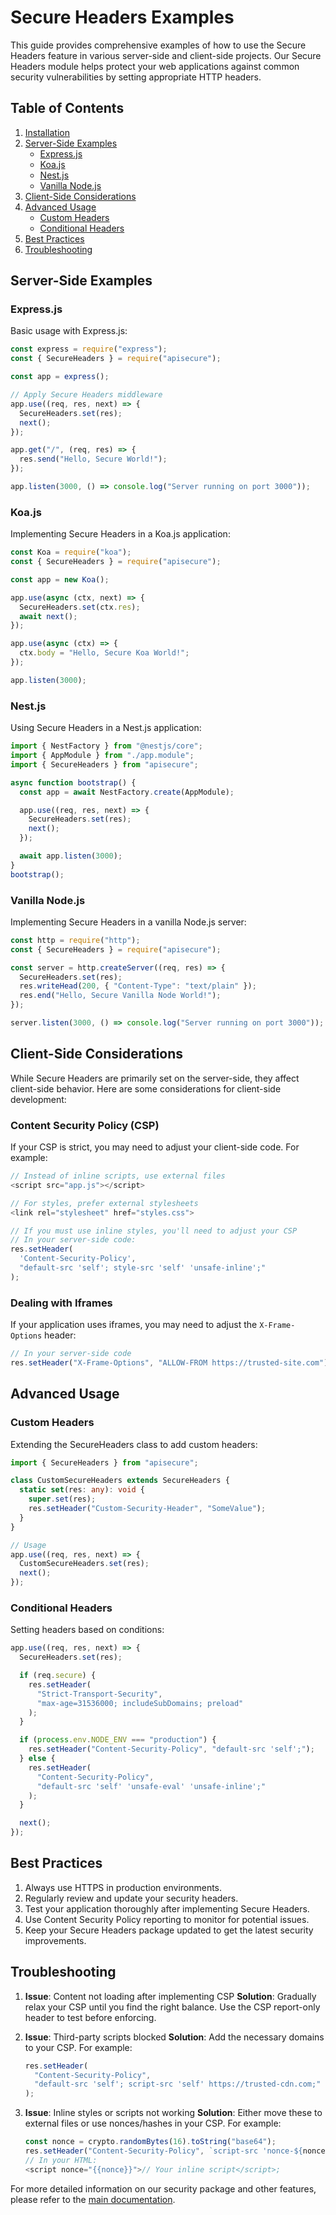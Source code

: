 # Secure Headers Examples

This guide provides comprehensive examples of how to use the Secure Headers feature in various server-side and client-side projects. Our Secure Headers module helps protect your web applications against common security vulnerabilities by setting appropriate HTTP headers.

## Table of Contents

1. [Installation](#installation)
2. [Server-Side Examples](#server-side-examples)
   - [Express.js](#expressjs)
   - [Koa.js](#koajs)
   - [Nest.js](#nestjs)
   - [Vanilla Node.js](#vanilla-nodejs)
3. [Client-Side Considerations](#client-side-considerations)
4. [Advanced Usage](#advanced-usage)
   - [Custom Headers](#custom-headers)
   - [Conditional Headers](#conditional-headers)
5. [Best Practices](#best-practices)
6. [Troubleshooting](#troubleshooting)

## Server-Side Examples

### Express.js

Basic usage with Express.js:

```javascript
const express = require("express");
const { SecureHeaders } = require("apisecure");

const app = express();

// Apply Secure Headers middleware
app.use((req, res, next) => {
  SecureHeaders.set(res);
  next();
});

app.get("/", (req, res) => {
  res.send("Hello, Secure World!");
});

app.listen(3000, () => console.log("Server running on port 3000"));
```

### Koa.js

Implementing Secure Headers in a Koa.js application:

```javascript
const Koa = require("koa");
const { SecureHeaders } = require("apisecure");

const app = new Koa();

app.use(async (ctx, next) => {
  SecureHeaders.set(ctx.res);
  await next();
});

app.use(async (ctx) => {
  ctx.body = "Hello, Secure Koa World!";
});

app.listen(3000);
```

### Nest.js

Using Secure Headers in a Nest.js application:

```typescript
import { NestFactory } from "@nestjs/core";
import { AppModule } from "./app.module";
import { SecureHeaders } from "apisecure";

async function bootstrap() {
  const app = await NestFactory.create(AppModule);

  app.use((req, res, next) => {
    SecureHeaders.set(res);
    next();
  });

  await app.listen(3000);
}
bootstrap();
```

### Vanilla Node.js

Implementing Secure Headers in a vanilla Node.js server:

```javascript
const http = require("http");
const { SecureHeaders } = require("apisecure");

const server = http.createServer((req, res) => {
  SecureHeaders.set(res);
  res.writeHead(200, { "Content-Type": "text/plain" });
  res.end("Hello, Secure Vanilla Node World!");
});

server.listen(3000, () => console.log("Server running on port 3000"));
```

## Client-Side Considerations

While Secure Headers are primarily set on the server-side, they affect client-side behavior. Here are some considerations for client-side development:

### Content Security Policy (CSP)

If your CSP is strict, you may need to adjust your client-side code. For example:

```javascript
// Instead of inline scripts, use external files
<script src="app.js"></script>

// For styles, prefer external stylesheets
<link rel="stylesheet" href="styles.css">

// If you must use inline styles, you'll need to adjust your CSP
// In your server-side code:
res.setHeader(
  'Content-Security-Policy',
  "default-src 'self'; style-src 'self' 'unsafe-inline';"
);
```

### Dealing with Iframes

If your application uses iframes, you may need to adjust the `X-Frame-Options` header:

```javascript
// In your server-side code
res.setHeader("X-Frame-Options", "ALLOW-FROM https://trusted-site.com");
```

## Advanced Usage

### Custom Headers

Extending the SecureHeaders class to add custom headers:

```typescript
import { SecureHeaders } from "apisecure";

class CustomSecureHeaders extends SecureHeaders {
  static set(res: any): void {
    super.set(res);
    res.setHeader("Custom-Security-Header", "SomeValue");
  }
}

// Usage
app.use((req, res, next) => {
  CustomSecureHeaders.set(res);
  next();
});
```

### Conditional Headers

Setting headers based on conditions:

```javascript
app.use((req, res, next) => {
  SecureHeaders.set(res);

  if (req.secure) {
    res.setHeader(
      "Strict-Transport-Security",
      "max-age=31536000; includeSubDomains; preload"
    );
  }

  if (process.env.NODE_ENV === "production") {
    res.setHeader("Content-Security-Policy", "default-src 'self';");
  } else {
    res.setHeader(
      "Content-Security-Policy",
      "default-src 'self' 'unsafe-eval' 'unsafe-inline';"
    );
  }

  next();
});
```

## Best Practices

1. Always use HTTPS in production environments.
2. Regularly review and update your security headers.
3. Test your application thoroughly after implementing Secure Headers.
4. Use Content Security Policy reporting to monitor for potential issues.
5. Keep your Secure Headers package updated to get the latest security improvements.

## Troubleshooting

1. **Issue**: Content not loading after implementing CSP
   **Solution**: Gradually relax your CSP until you find the right balance. Use the CSP report-only header to test before enforcing.

2. **Issue**: Third-party scripts blocked
   **Solution**: Add the necessary domains to your CSP. For example:

   ```javascript
   res.setHeader(
     "Content-Security-Policy",
     "default-src 'self'; script-src 'self' https://trusted-cdn.com;"
   );
   ```

3. **Issue**: Inline styles or scripts not working
   **Solution**: Either move these to external files or use nonces/hashes in your CSP. For example:
   ```javascript
   const nonce = crypto.randomBytes(16).toString("base64");
   res.setHeader("Content-Security-Policy", `script-src 'nonce-${nonce}';`);
   // In your HTML:
   <script nonce="{{nonce}}">// Your inline script</script>;
   ```

For more detailed information on our security package and other features, please refer to the [main documentation](../../README.md).
